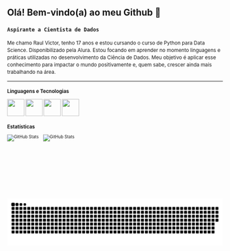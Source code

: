 ## Olá! Bem-vindo(a) ao meu Github 🤍

**`Aspirante a Cientista de Dados`**

<small>Me chamo Raul Victor, tenho 17 anos e estou cursando o curso de Python para Data Science. Disponibilizado pela Alura. Estou focando em aprender no momento linguagens e práticas utilizadas no desenvolvimento da Ciência de Dados. Meu objetivo é aplicar esse conhecimento para impactar o mundo positivamente e, quem sabe, crescer ainda mais trabalhando na área.<small>

---

### Linguagens e Tecnologias
<img src="https://cdn.jsdelivr.net/gh/devicons/devicon/icons/python/python-original.svg" width="40" height="40"/> <img src="https://cdn.jsdelivr.net/gh/devicons/devicon/icons/git/git-original.svg" width="40" height="40"/> <img src="https://upload.wikimedia.org/wikipedia/commons/d/d0/Google_Colaboratory_SVG_Logo.svg" width="40" height="40"/> <img src="https://cdn.jsdelivr.net/gh/devicons/devicon/icons/jupyter/jupyter-original.svg" width="40" height="40"/>

### Estatísticas

<p>
  <a href="https://github.com/euuraul" target="_blank">
    <img 
      align="left" 
      alt="GitHub Stats" 
      height="150" 
      style="padding-right: 10px;" 
      src="https://github-readme-stats.vercel.app/api?username=euuraul&theme=dark&show_icons=true&hide_border=false&count_private=true" 
    />
  </a>

  <a href="https://github.com/euuraul" target="_blank">
    <img 
      align="left" 
      alt="GitHub Stats" 
      height="150" 
      src="https://github-readme-stats.vercel.app/api/top-langs/?username=euuraul&theme=dark&show_icons=true&hide_border=false&layout=compact" 
    />
  </a>
</p>


<picture align="center">
  <source media="(prefers-color-scheme: dark)" srcset="https://raw.githubusercontent.com/euuraul/euuraul/output/github-contribution-grid-snake-dark.svg">
  <source media="(prefers-color-scheme: light)" srcset="https://raw.githubusercontent.com/euuraul/euuraul/output/github-contribution-grid-snake-dark.svg">
  <img align="center" alt="github contribution grid snake animation" src="https://raw.githubusercontent.com/euuraul/euuraul/output/github-contribution-grid-snake.svg">
</picture>
